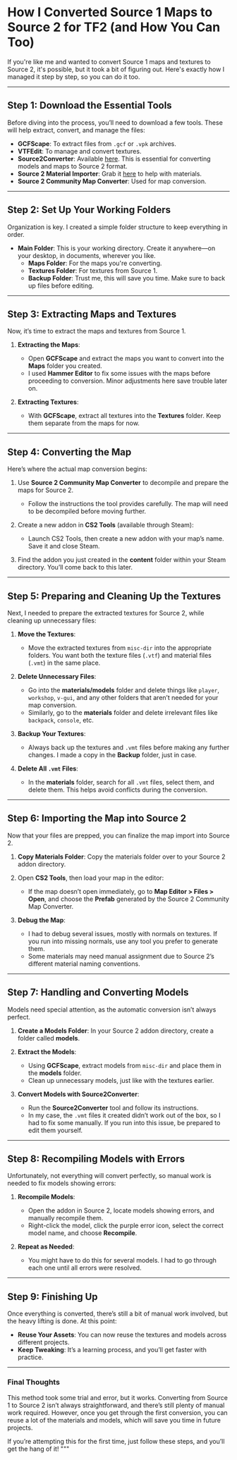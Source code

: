 # How I Converted Source 1 Maps to Source 2 for TF2 (and How You Can Too)

If you're like me and wanted to convert Source 1 maps and textures to Source 2, it's possible, but it took a bit of figuring out. Here's exactly how I managed it step by step, so you can do it too.

---

## Step 1: Download the Essential Tools

Before diving into the process, you’ll need to download a few tools. These will help extract, convert, and manage the files:

- **GCFScape**: To extract files from `.gcf` or `.vpk` archives.
- **VTFEdit**: To manage and convert textures.
- **Source2Converter**: Available [here](https://github.com/REDxEYE/Source2Converter). This is essential for converting models and maps to Source 2 format.
- **Source 2 Material Importer**: Grab it [here](https://github.com/oskarmikey/source-2-material-importer) to help with materials.
- **Source 2 Community Map Converter**: Used for map conversion.

---

## Step 2: Set Up Your Working Folders

Organization is key. I created a simple folder structure to keep everything in order.

- **Main Folder**: This is your working directory. Create it anywhere—on your desktop, in documents, wherever you like.
  - **Maps Folder**: For the maps you're converting.
  - **Textures Folder**: For textures from Source 1.
  - **Backup Folder**: Trust me, this will save you time. Make sure to back up files before editing.

---

## Step 3: Extracting Maps and Textures

Now, it’s time to extract the maps and textures from Source 1.

1. **Extracting the Maps**:
   - Open **GCFScape** and extract the maps you want to convert into the **Maps** folder you created.
   - I used **Hammer Editor** to fix some issues with the maps before proceeding to conversion. Minor adjustments here save trouble later on.

2. **Extracting Textures**:
   - With **GCFScape**, extract all textures into the **Textures** folder. Keep them separate from the maps for now.

---

## Step 4: Converting the Map

Here’s where the actual map conversion begins:

1. Use **Source 2 Community Map Converter** to decompile and prepare the maps for Source 2.
   - Follow the instructions the tool provides carefully. The map will need to be decompiled before moving further.
   
2. Create a new addon in **CS2 Tools** (available through Steam):
   - Launch CS2 Tools, then create a new addon with your map’s name. Save it and close Steam.

3. Find the addon you just created in the **content** folder within your Steam directory. You’ll come back to this later.

---

## Step 5: Preparing and Cleaning Up the Textures

Next, I needed to prepare the extracted textures for Source 2, while cleaning up unnecessary files:

1. **Move the Textures**:
   - Move the extracted textures from `misc-dir` into the appropriate folders. You want both the texture files (`.vtf`) and material files (`.vmt`) in the same place.

2. **Delete Unnecessary Files**:
   - Go into the **materials/models** folder and delete things like `player`, `workshop`, `v-gui`, and any other folders that aren’t needed for your map conversion.
   - Similarly, go to the **materials** folder and delete irrelevant files like `backpack`, `console`, etc.

3. **Backup Your Textures**:
   - Always back up the textures and `.vmt` files before making any further changes. I made a copy in the **Backup** folder, just in case.

4. **Delete All `.vmt` Files**:
   - In the **materials** folder, search for all `.vmt` files, select them, and delete them. This helps avoid conflicts during the conversion.

---

## Step 6: Importing the Map into Source 2

Now that your files are prepped, you can finalize the map import into Source 2.

1. **Copy Materials Folder**: Copy the materials folder over to your Source 2 addon directory.
2. Open **CS2 Tools**, then load your map in the editor:
   - If the map doesn’t open immediately, go to **Map Editor > Files > Open**, and choose the **Prefab** generated by the Source 2 Community Map Converter.

3. **Debug the Map**:
   - I had to debug several issues, mostly with normals on textures. If you run into missing normals, use any tool you prefer to generate them.
   - Some materials may need manual assignment due to Source 2’s different material naming conventions.

---

## Step 7: Handling and Converting Models

Models need special attention, as the automatic conversion isn’t always perfect.

1. **Create a Models Folder**: In your Source 2 addon directory, create a folder called **models**.
2. **Extract the Models**:
   - Using **GCFScape**, extract models from `misc-dir` and place them in the **models** folder.
   - Clean up unnecessary models, just like with the textures earlier.

3. **Convert Models with Source2Converter**:
   - Run the **Source2Converter** tool and follow its instructions.
   - In my case, the `.vmt` files it created didn’t work out of the box, so I had to fix some manually. If you run into this issue, be prepared to edit them yourself.

---

## Step 8: Recompiling Models with Errors

Unfortunately, not everything will convert perfectly, so manual work is needed to fix models showing errors:

1. **Recompile Models**:
   - Open the addon in Source 2, locate models showing errors, and manually recompile them.
   - Right-click the model, click the purple error icon, select the correct model name, and choose **Recompile**.

2. **Repeat as Needed**:
   - You might have to do this for several models. I had to go through each one until all errors were resolved.

---

## Step 9: Finishing Up

Once everything is converted, there’s still a bit of manual work involved, but the heavy lifting is done. At this point:

- **Reuse Your Assets**: You can now reuse the textures and models across different projects.
- **Keep Tweaking**: It’s a learning process, and you’ll get faster with practice.

---

### Final Thoughts

This method took some trial and error, but it works. Converting from Source 1 to Source 2 isn’t always straightforward, and there’s still plenty of manual work required. However, once you get through the first conversion, you can reuse a lot of the materials and models, which will save you time in future projects.

If you’re attempting this for the first time, just follow these steps, and you’ll get the hang of it!
"""
